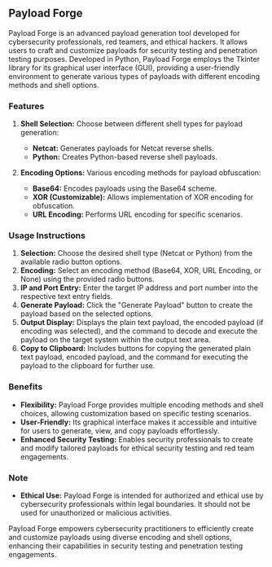## Payload Forge

Payload Forge is an advanced payload generation tool developed for cybersecurity professionals, red teamers, and ethical hackers. It allows users to craft and customize payloads for security testing and penetration testing purposes. Developed in Python, Payload Forge employs the Tkinter library for its graphical user interface (GUI), providing a user-friendly environment to generate various types of payloads with different encoding methods and shell options.

### Features

1. **Shell Selection:** Choose between different shell types for payload generation:
   - **Netcat:** Generates payloads for Netcat reverse shells.
   - **Python:** Creates Python-based reverse shell payloads.

2. **Encoding Options:** Various encoding methods for payload obfuscation:
   - **Base64:** Encodes payloads using the Base64 scheme.
   - **XOR (Customizable):** Allows implementation of XOR encoding for obfuscation.
   - **URL Encoding:** Performs URL encoding for specific scenarios.

### Usage Instructions

1. **Selection:** Choose the desired shell type (Netcat or Python) from the available radio button options.
2. **Encoding:** Select an encoding method (Base64, XOR, URL Encoding, or None) using the provided radio buttons.
3. **IP and Port Entry:** Enter the target IP address and port number into the respective text entry fields.
4. **Generate Payload:** Click the "Generate Payload" button to create the payload based on the selected options.
5. **Output Display:** Displays the plain text payload, the encoded payload (if encoding was selected), and the command to decode and execute the payload on the target system within the output text area.
6. **Copy to Clipboard:** Includes buttons for copying the generated plain text payload, encoded payload, and the command for executing the payload to the clipboard for further use.

### Benefits

- **Flexibility:** Payload Forge provides multiple encoding methods and shell choices, allowing customization based on specific testing scenarios.
- **User-Friendly:** Its graphical interface makes it accessible and intuitive for users to generate, view, and copy payloads effortlessly.
- **Enhanced Security Testing:** Enables security professionals to create and modify tailored payloads for ethical security testing and red team engagements.

### Note

- **Ethical Use:** Payload Forge is intended for authorized and ethical use by cybersecurity professionals within legal boundaries. It should not be used for unauthorized or malicious activities.

Payload Forge empowers cybersecurity practitioners to efficiently create and customize payloads using diverse encoding and shell options, enhancing their capabilities in security testing and penetration testing engagements.
